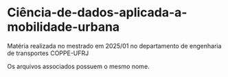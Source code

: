 # Ciência-de-dados-aplicada-a-mobilidade-urbana
Matéria realizada no mestrado em 2025/01 no departamento de engenharia de transportes COPPE-UFRJ

Os arquivos associados possuem o mesmo nome.
